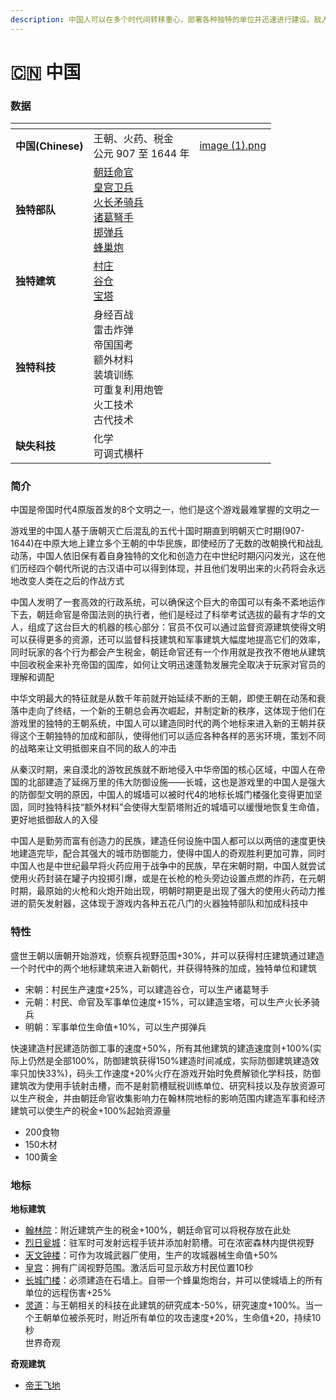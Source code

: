 ```yaml
---
description: 中国人可以在多个时代间转移重心，部署各种独特的单位并迅速进行建设。敌人如果想要跟上其发展的速度，就必须要不断适应
---
```


# 🇨🇳 中国

### 数据

<table data-view="cards"><thead><tr><th></th><th></th><th data-hidden data-card-cover data-type="files"></th></tr></thead><tbody><tr><td><strong>中国(Chinese)</strong></td><td>王朝、火药、税金<br>公元 907 至 1644 年</td><td><a href=".gitbook/assets/image (1).png">image (1).png</a></td></tr><tr><td><strong>独特部队</strong></td><td><img src="https://seicing-1257171891.cos.ap-nanjing.myqcloud.com/3fatcatpool/aoe4/tech/%E6%9C%9D%E5%BB%B7%E5%91%BD%E5%AE%98.png" alt="" data-size="line"><a href="readme/du-te-dan-wei/zhao-ting-ming-guan.md">朝廷命官</a><br><img src="https://seicing-1257171891.cos.ap-nanjing.myqcloud.com/3fatcatpool/aoe4/tech/%E7%9A%87%E5%AE%AB%E5%8D%AB%E5%85%B5.png" alt="" data-size="line"><a href="readme/du-te-dan-wei/huang-gong-wei-bing.md">皇宫卫兵</a><br><img src="https://seicing-1257171891.cos.ap-nanjing.myqcloud.com/3fatcatpool/aoe4/tech/%E7%81%AB%E9%95%BF%E7%9F%9B%E9%AA%91%E5%85%B5.png" alt="" data-size="line"><a href="readme/du-te-dan-wei/huo-chang-mao-qi-bing.md">火长矛骑兵</a><br><img src="https://seicing-1257171891.cos.ap-nanjing.myqcloud.com/3fatcatpool/aoe4/tech/%E8%AF%B8%E8%91%9B%E5%BC%A9%E6%89%8B.png" alt="" data-size="line"><a href="readme/du-te-dan-wei/zhu-ge-nu-shou.md">诸葛弩手</a><br><img src="https://seicing-1257171891.cos.ap-nanjing.myqcloud.com/3fatcatpool/aoe4/tech/%E6%8E%B7%E5%BC%B9%E5%85%B5.png" alt="" data-size="line"><a href="readme/du-te-dan-wei/zhi-dan-bing.md">掷弹兵</a><br><img src="https://seicing-1257171891.cos.ap-nanjing.myqcloud.com/3fatcatpool/aoe4/tech/%E8%9C%82%E5%B7%A2%E7%82%AE.png" alt="" data-size="line"><a href="readme/du-te-dan-wei/feng-chao-pao.md">蜂巢炮</a></td><td></td></tr><tr><td><strong>独特建筑</strong></td><td><img src="https://seicing-1257171891.cos.ap-nanjing.myqcloud.com/3fatcatpool/aoe4/tech/%E6%9D%91%E5%BA%84.png" alt="" data-size="line"><a href="readme/du-te-jian-zhu/cun-zhuang.md">村庄</a><br><img src="https://seicing-1257171891.cos.ap-nanjing.myqcloud.com/3fatcatpool/aoe4/tech/%E8%B0%B7%E4%BB%93.png" alt="" data-size="line"><a href="readme/du-te-jian-zhu/gu-cang.md">谷仓</a><br><img src="https://seicing-1257171891.cos.ap-nanjing.myqcloud.com/3fatcatpool/aoe4/tech/%E5%AE%9D%E5%A1%94.png" alt="" data-size="line"><a href="readme/du-te-jian-zhu/bao-ta.md">宝塔</a><br></td><td></td></tr><tr><td><strong>独特科技</strong></td><td><img src="https://seicing-1257171891.cos.ap-nanjing.myqcloud.com/3fatcatpool/aoe4/tech/%E8%BA%AB%E7%BB%8F%E7%99%BE%E6%88%98.png" alt="" data-size="line">身经百战<br><img src="https://seicing-1257171891.cos.ap-nanjing.myqcloud.com/3fatcatpool/aoe4/tech/%E9%9B%B7%E5%87%BB%E7%82%B8%E5%BC%B9.png" alt="" data-size="line">雷击炸弹<br><img src="https://seicing-1257171891.cos.ap-nanjing.myqcloud.com/3fatcatpool/aoe4/tech/%E5%B8%9D%E5%9B%BD%E5%9B%BD%E8%80%83.png" alt="" data-size="line">帝国国考<br><img src="https://seicing-1257171891.cos.ap-nanjing.myqcloud.com/3fatcatpool/aoe4/tech/%E9%A2%9D%E5%A4%96%E6%9D%90%E6%96%99.png" alt="" data-size="line">额外材料<br><img src="https://seicing-1257171891.cos.ap-nanjing.myqcloud.com/3fatcatpool/aoe4/tech/%E8%A3%85%E5%A1%AB%E8%AE%AD%E7%BB%83.png" alt="" data-size="line">装填训练<br><img src="https://seicing-1257171891.cos.ap-nanjing.myqcloud.com/3fatcatpool/aoe4/tech/%E5%8F%AF%E9%87%8D%E5%A4%8D%E5%88%A9%E7%94%A8%E7%82%AE%E7%AE%A1.png" alt="" data-size="line">可重复利用炮管<br><img src="https://seicing-1257171891.cos.ap-nanjing.myqcloud.com/3fatcatpool/aoe4/tech/%E7%81%AB%E5%B7%A5%E6%8A%80%E6%9C%AF.png" alt="" data-size="line">火工技术<br><img src="https://seicing-1257171891.cos.ap-nanjing.myqcloud.com/3fatcatpool/aoe4/tech/%E5%8F%A4%E4%BB%A3%E6%8A%80%E6%9C%AF.png" alt="" data-size="line">古代技术</td><td></td></tr><tr><td><strong>缺失科技</strong></td><td><img src="https://seicing-1257171891.cos.ap-nanjing.myqcloud.com/3fatcatpool/aoe4/tech/%E5%8C%96%E5%AD%A6.png" alt="" data-size="line">化学<br><img src="https://seicing-1257171891.cos.ap-nanjing.myqcloud.com/3fatcatpool/aoe4/tech/%E5%8F%AF%E8%B0%83%E5%BC%8F%E6%A8%AA%E6%9D%86.png" alt="" data-size="line">可调式横杆</td><td></td></tr></tbody></table>

### 简介

中国是帝国时代4原版首发的8个文明之一，他们是这个游戏最难掌握的文明之一

游戏里的中国人基于唐朝灭亡后混乱的五代十国时期直到明朝灭亡时期(907-1644)在中原大地上建立多个王朝的中华民族，即使经历了无数的改朝换代和战乱动荡，中国人依旧保有着自身独特的文化和创造力在中世纪时期闪闪发光，这在他们历经四个朝代所说的古汉语中可以得到体现，并且他们发明出来的火药将会永远地改变人类在之后的作战方式

中国人发明了一套高效的行政系统，可以确保这个巨大的帝国可以有条不紊地运作下去，朝廷命官是帝国法则的执行者，他们是经过了科举考试选拔的最有才华的文人，组成了这台巨大的机器的核心部分：官员不仅可以通过监督资源建筑使得文明可以获得更多的资源，还可以监督科技建筑和军事建筑大幅度地提高它们的效率，同时玩家的各个行为都会产生税金，朝廷命官还有一个作用就是孜孜不倦地从建筑中回收税金来补充帝国的国库，如何让文明迅速蓬勃发展完全取决于玩家对官员的理解和调配

中华文明最大的特征就是从数千年前就开始延续不断的王朝，即使王朝在动荡和衰落中走向了终结，一个新的王朝总会再次崛起，并制定新的秩序，这体现于他们在游戏里的独特的王朝系统，中国人可以建造同时代的两个地标来进入新的王朝并获得这个王朝独特的加成和部队，使得他们可以适应各种各样的恶劣环境，策划不同的战略来让文明抵御来自不同的敌人的冲击

从秦汉时期，来自漠北的游牧民族就不断地侵入中华帝国的核心区域，中国人在帝国的北部建造了延绵万里的伟大防御设施——长城，这也是游戏里的中国人是强大的防御型文明的原因，中国人的城墙可以被时代4的地标长城门楼强化变得更加坚固，同时独特科技“额外材料”会使得大型箭塔附近的城墙可以缓慢地恢复生命值，更好地抵御敌人的入侵

中国人是勤劳而富有创造力的民族，建造任何设施中国人都可以以两倍的速度更快地建造完毕，配合其强大的城市防御能力，使得中国人的奇观胜利更加可靠，同时中国人也是中世纪最早将火药应用于战争中的民族，早在宋朝时期，中国人就尝试使用火药封装在罐子内投掷引爆，或是在长枪的枪头旁边设置点燃的炸药，在元朝时期，最原始的火枪和火炮开始出现，明朝时期更是出现了强大的使用火药动力推进的箭矢发射器，这体现于游戏内各种五花八门的火器独特部队和加成科技中

### 特性

盛世王朝以唐朝开始游戏，侦察兵视野范围+30%，并可以获得村庄建筑通过建造一个时代中的两个地标建筑来进入新朝代，并获得特殊的加成，独特单位和建筑

* 宋朝：村民生产速度+25%，可以建造谷仓，可以生产诸葛弩手
* 元朝：村民、命官及军事单位速度+15%，可以建造宝塔，可以生产火长矛骑兵
* 明朝：军事单位生命值+10%，可以生产掷弹兵

快速建造村民建造防御工事的速度+50%，所有其他建筑的建造速度则+100%(实际上仍然是全部100%，防御建筑获得150%建造时间减成，实际防御建筑建造效率只加快33%)，码头工作速度+20%火疗在游戏开始时免费解锁化学科技，防御建筑改为使用手铳射击槽，而不是射箭槽赋税训练单位、研究科技以及存放资源可以生产税金，并由朝廷命官收集影响力在翰林院地标的影响范围内建造军事和经济建筑可以使生产的税金+100%起始资源量

* 200食物
* 150木材
* 100黄金

### 地标

**地标建筑**

* <img src="https://seicing-1257171891.cos.ap-nanjing.myqcloud.com/3fatcatpool/aoe4/tech/%E7%BF%B0%E6%9E%97%E9%99%A2.png" alt="" data-size="line">[翰林院](https://seicing.com/html/aoe2/buildingsaoe4/landmark/%E7%BF%B0%E6%9E%97%E9%99%A2.html?civ=chi)：附近建筑产生的税金+100%，朝廷命官可以将税存放在此处
* <img src="https://seicing-1257171891.cos.ap-nanjing.myqcloud.com/3fatcatpool/aoe4/tech/%E7%83%88%E6%97%A5%E7%93%AE%E5%9F%8E.png" alt="" data-size="line">[烈日瓮城](readme/di-biao/lie-ri-weng-cheng.md)：驻军时可发射远程手铳并添加射箭槽。可在浓密森林内提供视野
* <img src="https://seicing-1257171891.cos.ap-nanjing.myqcloud.com/3fatcatpool/aoe4/tech/%E5%A4%A9%E6%96%87%E9%92%9F%E6%A5%BC.png" alt="" data-size="line">[天文钟楼](readme/di-biao/tian-wen-zhong-lou.md)：可作为攻城武器厂使用，生产的攻城器械生命值+50%
* <img src="https://seicing-1257171891.cos.ap-nanjing.myqcloud.com/3fatcatpool/aoe4/tech/%E7%9A%87%E5%AE%AB.png" alt="" data-size="line">[皇宫](readme/di-biao/huang-gong.md)：拥有广阔视野范围。激活后可显示敌方村民位置10秒
* <img src="https://seicing-1257171891.cos.ap-nanjing.myqcloud.com/3fatcatpool/aoe4/tech/%E9%95%BF%E5%9F%8E%E9%97%A8%E6%A5%BC.png" alt="" data-size="line">[长城门楼](readme/di-biao/chang-cheng-men-lou.md)：必须建造在石墙上。自带一个蜂巢炮炮台，并可以使城墙上的所有单位的远程伤害+25%
* <img src="https://seicing-1257171891.cos.ap-nanjing.myqcloud.com/3fatcatpool/aoe4/tech/%E7%81%B5%E9%81%93.png" alt="" data-size="line">[灵道](readme/di-biao/ling-dao.md)：与王朝相关的科技在此建筑的研究成本-50%，研究速度+100%。当一个王朝单位被杀死时，附近所有单位的攻击速度+20%，生命值+20，持续10秒\
  世界奇观

**奇观建筑**

* <img src="https://seicing-1257171891.cos.ap-nanjing.myqcloud.com/3fatcatpool/aoe4/tech/%E5%B8%9D%E7%8E%8B%E9%A3%9E%E5%9C%B0.png" alt="" data-size="line">[帝王飞地](readme/di-biao/di-wang-fei-di.md)
